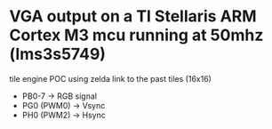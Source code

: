 VGA output on a TI Stellaris ARM Cortex M3 mcu running at 50mhz (lms3s5749)
=========

tile engine POC using zelda link to the past tiles (16x16)

- PB0-7 ->  RGB signal
- PG0 (PWM0) -> Vsync
- PH0 (PWM2) -> Hsync